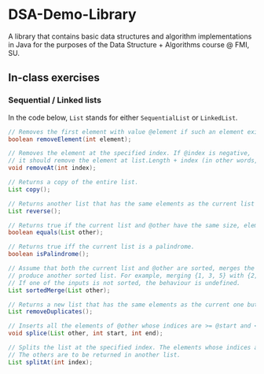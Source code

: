 DSA-Demo-Library
================
A library that contains basic data structures and algorithm implementations in Java for the 
purposes of the Data Structure + Algorithms course @ FMI, SU.

## In-class exercises

### Sequential / Linked lists

In the code below, `List` stands for either `SequentialList` or `LinkedList`.

```java
// Removes the first element with value @element if such an element exists and returns true. Otherwise, returns false.
boolean removeElement(int element);

// Removes the element at the specified index. If @index is negative, 
// it should remove the element at list.Length + index (in other words, count from the end).
void removeAt(int index);

// Returns a copy of the entire list.
List copy();

// Returns another list that has the same elements as the current list but in reverse order.
List reverse();

// Returns true if the current list and @other have the same size, elements and are in the same order.
boolean equals(List other);

// Returns true iff the current list is a palindrome.
boolean isPalindrome();

// Assume that both the current list and @other are sorted, merges the current list and @other to 
// produce another sorted list. For example, merging {1, 3, 5} with {2, 4, 6} should result in {1, 2, 3, 4, 5, 6}.
// If one of the inputs is not sorted, the behaviour is undefined.
List sortedMerge(List other);

// Returns a new list that has the same elements as the current one but no duplicates.
List removeDuplicates();

// Inserts all the elements of @other whose indices are >= @start and < @end into the current one.
void splice(List other, int start, int end);

// Splits the list at the specified index. The elements whose indices are less than @index should remain in the current list.
// The others are to be returned in another list.
List splitAt(int index);
```